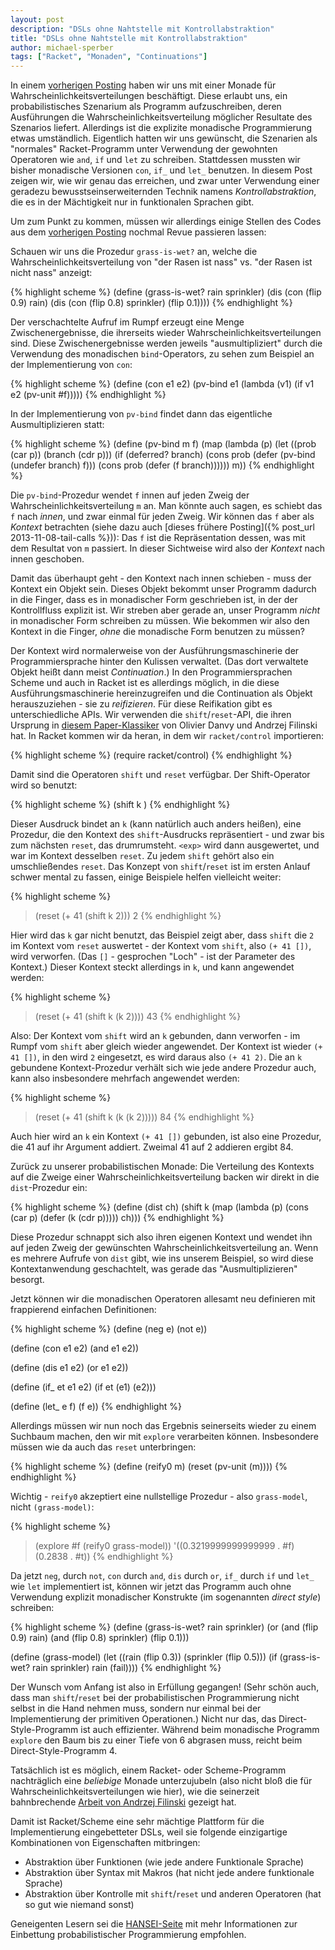 ```yaml
---
layout: post
description: "DSLs ohne Nahtstelle mit Kontrollabstraktion"
title: "DSLs ohne Nahtstelle mit Kontrollabstraktion"
author: michael-sperber
tags: ["Racket", "Monaden", "Continuations"]
---
```


In einem [vorherigen Posting](FIXME) haben wir uns mit einer Monade
für Wahrscheinlichkeitsverteilungen beschäftigt.  Diese erlaubt uns,
ein probabilistisches Szenarium als Programm aufzuschreiben, deren
Ausführungen die Wahrscheinlichkeitsverteilung möglicher Resultate des
Szenarios liefert.  Allerdings ist die explizite monadische
Programmierung etwas umständlich.  Eigentlich hatten wir uns
gewünscht, die Szenarien als "normales" Racket-Programm unter
Verwendung der gewohnten Operatoren wie `and`, `if` und `let` zu
schreiben.  Stattdessen mussten wir bisher monadische Versionen `con`,
`if_` und `let_` benutzen.  In diesem Post zeigen wir, wie wir genau
das erreichen, und zwar unter Verwendung einer geradezu
bewusstseinserweiternden Technik namens *Kontrollabstraktion*, die es
in der Mächtigkeit nur in funktionalen Sprachen gibt.

<!-- more start -->

Um zum Punkt zu kommen, müssen wir allerdings einige Stellen des Codes
aus dem [vorherigen Posting](FIXME) nochmal Revue passieren lassen:

Schauen wir uns die Prozedur `grass-is-wet?` an, welche die
Wahrscheinlichkeitsverteilung von "der Rasen ist nass" vs. "der Rasen
ist nicht nass" anzeigt:

{% highlight scheme %}
(define (grass-is-wet? rain sprinkler)
  (dis (con (flip 0.9) rain)
       (dis (con (flip 0.8) sprinkler)
                (flip 0.1))))
{% endhighlight %}

Der verschachtelte Aufruf im Rumpf erzeugt eine Menge
Zwischenergebnisse, die ihrerseits wieder
Wahrscheinlichkeitsverteilungen sind.  Diese Zwischenergebnisse werden
jeweils "ausmultipliziert" durch die Verwendung des monadischen
`bind`-Operators, zu sehen zum Beispiel an der Implementierung von `con`:

{% highlight scheme %}
(define (con e1 e2)
  (pv-bind e1
           (lambda (v1)
             (if v1
                 e2
                 (pv-unit #f)))))
{% endhighlight %}

In der Implementierung von `pv-bind` findet dann das eigentliche
Ausmultiplizieren statt:

{% highlight scheme %}
(define (pv-bind m f)
  (map (lambda (p)
         (let ((prob (car p))
               (branch (cdr p)))
           (if (deferred? branch)
               (cons prob (defer (pv-bind (undefer branch) f)))
               (cons prob (defer (f branch))))))
       m))
{% endhighlight %}

Die `pv-bind`-Prozedur wendet `f` innen auf jeden Zweig der
Wahrscheinlichkeitsverteilung `m` an.  Man könnte auch sagen, es
schiebt das `f` nach *innen*, und zwar einmal für jeden Zweig.  Wir 
können das `f` aber als *Kontext* betrachten (siehe dazu auch [dieses
frühere Posting]({% post_url 2013-11-08-tail-calls %})): Das `f`
ist die Repräsentation dessen, was mit dem Resultat von `m` passiert.
In dieser Sichtweise wird also der *Kontext* nach innen geschoben.

Damit das überhaupt geht - den Kontext nach innen schieben - muss der
Kontext ein Objekt sein.  Dieses Objekt bekommt unser Programm dadurch
in die Finger, dass es in monadischer Form geschrieben ist, in der der
Kontrollfluss explizit ist.  Wir streben aber gerade an, unser
Programm *nicht* in monadischer Form schreiben zu müssen.  Wie
bekommen wir also den Kontext in die Finger, *ohne* die monadische
Form benutzen zu müssen?

Der Kontext wird normalerweise von der Ausführungsmaschinerie der
Programmiersprache hinter den Kulissen verwaltet.  (Das dort
verwaltete Objekt heißt dann meist *Continuation*.)  In den
Programmiersprachen Scheme und auch in Racket ist es allerdings
möglich, in die diese Ausführungsmaschinerie hereinzugreifen und
die Continuation als Objekt herauszuziehen - sie zu *reifizieren*.
Für diese Reifikation gibt es unterschiedliche APIs.  Wir verwenden
die `shift`/`reset`-API, die ihren Ursprung in [diesem
Paper-Klassiker](http://citeseerx.ist.psu.edu/viewdoc/summary?doi=10.1.1.46.84)
von Olivier Danvy und Andrzej Filinski hat.  In Racket kommen wir da
heran, in dem wir `racket/control` importieren:

{% highlight scheme %}
(require racket/control)
{% endhighlight %}

Damit sind die Operatoren `shift` und `reset` verfügbar.  Der
Shift-Operator wird so benutzt:

{% highlight scheme %}
(shift k <exp>)
{% endhighlight %}

Dieser Ausdruck bindet an `k` (kann natürlich auch anders heißen),
eine Prozedur, die den Kontext des `shift`-Ausdrucks repräsentiert -
und zwar bis zum nächsten `reset`, das drumrumsteht.  `<exp>` wird
dann ausgewertet, und war im Kontext desselben `reset`.  Zu jedem
`shift` gehört also ein umschließendes `reset`.  Das Konzept von
`shift`/`reset` ist im ersten Anlauf schwer mental zu fassen, einige
Beispiele helfen vielleicht weiter:

{% highlight scheme %}
> (reset (+ 41 (shift k 2)))
2
{% endhighlight %}

Hier wird das `k` gar nicht benutzt, das Beispiel zeigt aber, dass
`shift` die `2` im Kontext vom `reset` auswertet - der Kontext vom
`shift`, also `(+ 41 [])`, wird verworfen.  (Das `[]` - gesprochen
"Loch" - ist der Parameter des Kontext.)  Dieser Kontext steckt
allerdings in `k`, und kann angewendet werden:

{% highlight scheme %}
> (reset (+ 41 (shift k (k 2))))
43
{% endhighlight %}

Also: Der Kontext vom `shift` wird an `k` gebunden, dann verworfen -
im Rumpf vom `shift` aber gleich wieder angewendet.  Der Kontext ist
wieder `(+ 41 [])`, in den wird `2` eingesetzt, es wird daraus also
`(+ 41 2)`.  Die an `k` gebundene Kontext-Prozedur verhält sich wie
jede andere Prozedur auch, kann also insbesondere mehrfach angewendet
werden:

{% highlight scheme %}
> (reset (+ 41 (shift k (k (k 2)))))
84
{% endhighlight %}

Auch hier wird an `k` ein Kontext `(+ 41 [])` gebunden, ist also eine
Prozedur, die 41 auf ihr Argument addiert.  Zweimal 41 auf 2 addieren
ergibt 84.

Zurück zu unserer probabilistischen Monade: Die Verteilung des
Kontexts auf die Zweige einer Wahrscheinlichkeitsverteilung backen wir
direkt in die `dist`-Prozedur ein:

{% highlight scheme %}
(define (dist ch)
  (shift k
         (map (lambda (p)
                (cons (car p)
                      (defer (k (cdr p)))))
              ch)))
{% endhighlight %}

Diese Prozedur schnappt sich also ihren eigenen Kontext und wendet
ihn auf jeden Zweig der gewünschten Wahrscheinlichkeitsverteilung an.
Wenn es mehrere Aufrufe von `dist` gibt, wie ins unserem Beispiel, so
wird diese Kontextanwendung geschachtelt, was gerade das
"Ausmultiplizieren" besorgt.

Jetzt können wir die monadischen Operatoren allesamt neu definieren
mit frappierend einfachen Definitionen:

{% highlight scheme %}
(define (neg e) (not e))

(define (con e1 e2) (and e1 e2))

(define (dis e1 e2) (or e1 e2))

(define (if_ et e1 e2)
  (if et
      (e1)
      (e2)))
          
(define (let_ e f)
  (f e))
{% endhighlight %}

Allerdings müssen wir nun noch das Ergebnis seinerseits wieder zu
einem Suchbaum machen, den wir mit `explore` verarbeiten können.
Insbesondere müssen wie da auch das `reset` unterbringen:

{% highlight scheme %}
(define (reify0 m)
  (reset (pv-unit (m))))
{% endhighlight %}

Wichtig - `reify0` akzeptiert eine nullstellige Prozedur - also
`grass-model`, nicht `(grass-model)`:

{% highlight scheme %}
> (explore #f (reify0 grass-model))
'((0.3219999999999999 . #f) (0.2838 . #t))
{% endhighlight %}

Da jetzt `neg`, durch `not`, `con` durch `and`, `dis` durch `or`,
`if_` durch `if` und `let_` wie `let`  implementiert ist, können wir
jetzt das Programm auch ohne Verwendung explizit monadischer
Konstrukte (im sogenannten *direct style*) schreiben:

{% highlight scheme %}
(define (grass-is-wet? rain sprinkler)
  (or (and (flip 0.9) rain)
      (and (flip 0.8) sprinkler)
      (flip 0.1)))

(define (grass-model)
  (let ((rain (flip 0.3))
        (sprinkler (flip 0.5)))
    (if (grass-is-wet? rain sprinkler)
        rain
        (fail))))
{% endhighlight %}

Der Wunsch vom Anfang ist also in Erfüllung gegangen!  (Sehr schön
auch, dass man `shift`/`reset` bei der probabilistischen
Programmierung nicht selbst in die Hand nehmen muss, sondern nur
einmal bei der Implementierung der primitiven Operationen.)  Nicht nur das,
das Direct-Style-Programm ist auch effizienter.  Während beim
monadische Programm `explore` den Baum bis zu einer Tiefe von 6
abgrasen muss, reicht beim Direct-Style-Programm 4.

Tatsächlich ist es möglich, einem Racket- oder Scheme-Programm
nachträglich eine *beliebige* Monade unterzujubeln (also nicht bloß
die für Wahrscheinlichkeitsverteilungen wie hier), wie die seinerzeit
bahnbrechende [Arbeit von Andrzej
Filinski](http://www.diku.dk/hjemmesider/ansatte/andrzej/papers/RM-abstract.html)
gezeigt hat.

Damit ist Racket/Scheme eine sehr mächtige Plattform für die
Implementierung eingebetteter DSLs, weil sie folgende einzigartige
Kombinationen von Eigenschaften mitbringen:

* Abstraktion über Funktionen (wie jede andere Funktionale Sprache)
* Abstraktion über Syntax mit Makros (hat nicht jede andere funktionale Sprache)
* Abstraktion über Kontrolle mit `shift`/`reset` und anderen
  Operatoren (hat so gut wie niemand sonst)

Geneigenten Lesern sei die
[HANSEI-Seite](http://okmij.org/ftp/kakuritu/logic-programming.html)
mit mehr Informationen zur Einbettung probabilistischer Programmierung
empfohlen.

<!-- more end -->

